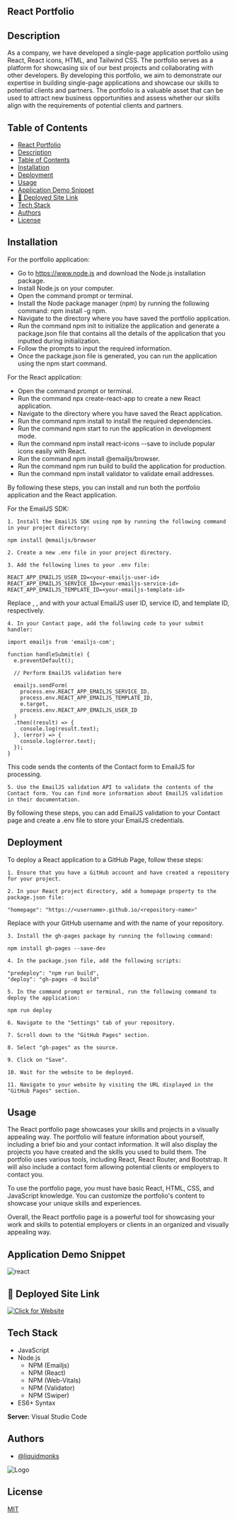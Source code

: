 ## React Portfolio

## Description

As a company, we have developed a single-page application portfolio using React, React icons, HTML, and Tailwind CSS. The portfolio serves as a platform for showcasing six of our best projects and collaborating with other developers. By developing this portfolio, we aim to demonstrate our expertise in building single-page applications and showcase our skills to potential clients and partners. The portfolio is a valuable asset that can be used to attract new business opportunities and assess whether our skills align with the requirements of potential clients and partners.


## Table of Contents

- [React Portfolio](#react-portfolio)
- [Description](#description)
- [Table of Contents](#table-of-contents)
- [Installation](#installation)
- [Deployment](#deployment)
- [Usage](#usage)
- [Application Demo Snippet](#application-demo-snippet)
- [🔗 Deployed Site Link](#-deployed-site-link)
- [Tech Stack](#tech-stack)
- [Authors](#authors)
- [License](#license)

## Installation

For the portfolio application:

- Go to https://www.node.js and download the Node.js installation package.
- Install Node.js on your computer.
- Open the command prompt or terminal.
- Install the Node package manager (npm) by running the following command: npm install -g npm.
- Navigate to the directory where you have saved the portfolio application.
- Run the command npm init to initialize the application and generate a package.json file that contains all the details of the application that you inputted during initialization.
- Follow the prompts to input the required information.
- Once the package.json file is generated, you can run the application using the npm start command.

For the React application:

- Open the command prompt or terminal.
- Run the command npx create-react-app <app-name> to create a new React application.
- Navigate to the directory where you have saved the React application.
- Run the command npm install to install the required dependencies.
- Run the command npm start to run the application in development mode.
- Run the command npm install react-icons --save to include popular icons easily with React.
- Run the command npm install @emailjs/browser.
- Run the command npm run build to build the application for production.
- Run the command npm install validator to validate email addresses.

By following these steps, you can install and run both the portfolio application and the React application.

For the EmailJS SDK:

    1. Install the EmailJS SDK using npm by running the following command in your project directory:
```
npm install @emailjs/browser
```
    2. Create a new .env file in your project directory.

    3. Add the following lines to your .env file:
```
REACT_APP_EMAILJS_USER_ID=<your-emailjs-user-id>
REACT_APP_EMAILJS_SERVICE_ID=<your-emailjs-service-id>
REACT_APP_EMAILJS_TEMPLATE_ID=<your-emailjs-template-id>
```
Replace <your-emailjs-user-id>, <your-emailjs-service-id>, and <your-emailjs-template-id> with your actual EmailJS user ID, service ID, and template ID, respectively.

    4. In your Contact page, add the following code to your submit handler:

```
import emailjs from 'emailjs-com';

function handleSubmit(e) {
  e.preventDefault();

  // Perform EmailJS validation here

  emailjs.sendForm(
    process.env.REACT_APP_EMAILJS_SERVICE_ID,
    process.env.REACT_APP_EMAILJS_TEMPLATE_ID,
    e.target,
    process.env.REACT_APP_EMAILJS_USER_ID
  )
  .then((result) => {
    console.log(result.text);
  }, (error) => {
    console.log(error.text);
  });
}
```

This code sends the contents of the Contact form to EmailJS for processing.

    5. Use the EmailJS validation API to validate the contents of the Contact form. You can find more information about EmailJS validation in their documentation.

By following these steps, you can add EmailJS validation to your Contact page and create a .env file to store your EmailJS credentials.


## Deployment

To deploy a React application to a GitHub Page, follow these steps:

    1. Ensure that you have a GitHub account and have created a repository for your project.

    2. In your React project directory, add a homepage property to the package.json file:
```
"homepage": "https://<username>.github.io/<repository-name>"
```
Replace <username> with your GitHub username and <repository-name> with the name of your repository.

    3. Install the gh-pages package by running the following command:
```
npm install gh-pages --save-dev
```

    4. In the package.json file, add the following scripts:
```
"predeploy": "npm run build",
"deploy": "gh-pages -d build"
```

    5. In the command prompt or terminal, run the following command to deploy the application:
```
npm run deploy
```

    6. Navigate to the "Settings" tab of your repository.

    7. Scroll down to the "GitHub Pages" section.

    8. Select "gh-pages" as the source.

    9. Click on "Save".

    10. Wait for the website to be deployed.

    11. Navigate to your website by visiting the URL displayed in the "GitHub Pages" section.



## Usage

The React portfolio page showcases your skills and projects in a visually appealing way. The portfolio will feature information about yourself, including a brief bio and your contact information. It will also display the projects you have created and the skills you used to build them.
The portfolio uses various tools, including React, React Router, and Bootstrap. It will also include a contact form allowing potential clients or employers to contact you.

To use the portfolio page, you must have basic React, HTML, CSS, and JavaScript knowledge. You can customize the portfolio's content to showcase your unique skills and experiences.

Overall, the React portfolio page is a powerful tool for showcasing your work and skills to potential employers or clients in an organized and visually appealing way.


## Application Demo Snippet
![react](https://user-images.githubusercontent.com/114820394/226148518-ef18b6d1-ca02-48ec-9222-e99c6d1b569c.gif)


## 🔗 Deployed Site Link
[![Click for Website](https://img.shields.io/badge/website-Click-yellow)](https://liquidmonks.github.io/react-portfolio/)


## Tech Stack


- JavaScript
- Node.js 
    - NPM (Emailjs)
    - NPM (React)
    - NPM (Web-Vitals)
    - NPM (Validator)
    - NPM (Swiper)
- ES6+ Syntax


**Server:** Visual Studio Code


## Authors

- [@liquidmonks](https://www.github.com/liquidmonks)


![Logo](https://i.imgur.com/RXZyAtU.png)


## License

[MIT](https://choosealicense.com/licenses/mit/)

